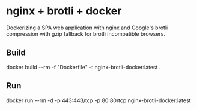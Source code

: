 # nginx + brotli + docker

Dockerizing a SPA web application with nginx and Google's brotli compression with gzip fallback for brotli incompatible browsers.

## Build

docker build --rm -f "Dockerfile" -t nginx-brotli-docker:latest .

## Run

docker run --rm -d -p 443:443/tcp -p 80:80/tcp nginx-brotli-docker:latest

